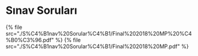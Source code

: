 # Sınav Soruları

<!--Index-->

{% file src="./S%C4%B1nav%20Sorular%C4%B1/Final%202018%20MP%20%C4%B0%C3%96.pdf" %}
{% file src="./S%C4%B1nav%20Sorular%C4%B1/Final%202018%20MP.pdf" %}

<!--Index-->
